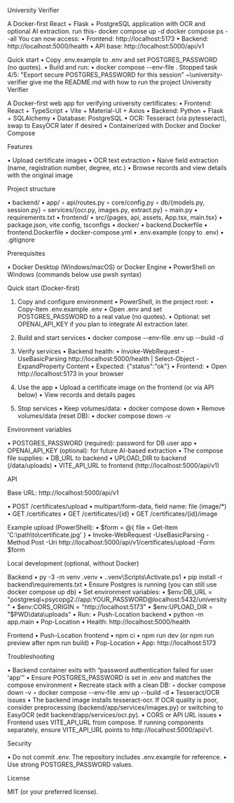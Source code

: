 University Verifier

A Docker-first React + Flask + PostgreSQL application with OCR and optional AI extraction.
run this-
docker compose up -d
docker compose ps --all
You can now access:
•  Frontend: http://localhost:5173
•  Backend: http://localhost:5000/health
•  API base: http://localhost:5000/api/v1

Quick start
•  Copy .env.example to .env and set POSTGRES_PASSWORD (no quotes).
•  Build and run:
•  docker compose --env-file .
Stopped task 4/5: "Export secure POSTGRES_PASSWORD for this session"
~\university-verifier
give me the README.md with how to run the project
University Verifier

A Docker-first web app for verifying university certificates:
•  Frontend: React + TypeScript + Vite + Material-UI + Axios
•  Backend: Python + Flask + SQLAlchemy
•  Database: PostgreSQL
•  OCR: Tesseract (via pytesseract), swap to EasyOCR later if desired
•  Containerized with Docker and Docker Compose

Features

•  Upload certificate images
•  OCR text extraction
•  Naive field extraction (name, registration number, degree, etc.)
•  Browse records and view details with the original image

Project structure

•  backend/
•  app/
◦  api/routes.py
◦  core/config.py
◦  db/{models.py, session.py}
◦  services/{ocr.py, images.py, extract.py}
◦  main.py
•  requirements.txt
•  frontend/
•  src/{pages, api, assets, App.tsx, main.tsx}
•  package.json, vite config, tsconfigs
•  docker/
•  backend.Dockerfile
•  frontend.Dockerfile
•  docker-compose.yml
•  .env.example (copy to .env)
•  .gitignore

Prerequisites

•  Docker Desktop (Windows/macOS) or Docker Engine
•  PowerShell on Windows (commands below use pwsh syntax)

Quick start (Docker-first)

1) Copy and configure environment
•  PowerShell, in the project root:
•  Copy-Item .env.example .env
•  Open .env and set POSTGRES_PASSWORD to a real value (no quotes).
•  Optional: set OPENAI_API_KEY if you plan to integrate AI extraction later.

2) Build and start services
•  docker compose --env-file .env up --build -d

3) Verify services
•  Backend health:
•  Invoke-WebRequest -UseBasicParsing http://localhost:5000/health | Select-Object -ExpandProperty Content
•  Expected: {"status":"ok"}
•  Frontend:
•  Open http://localhost:5173 in your browser

4) Use the app
•  Upload a certificate image on the frontend (or via API below)
•  View records and details pages

5) Stop services
•  Keep volumes/data:
•  docker compose down
•  Remove volumes/data (reset DB):
•  docker compose down -v

Environment variables

•  POSTGRES_PASSWORD (required): password for DB user app
•  OPENAI_API_KEY (optional): for future AI-based extraction
•  The compose file supplies:
•  DB_URL to backend
•  UPLOAD_DIR to backend (/data/uploads)
•  VITE_API_URL to frontend (http://localhost:5000/api/v1)

API

Base URL: http://localhost:5000/api/v1

•  POST /certificates/upload
•  multipart/form-data, field name: file (image/*)
•  GET /certificates
•  GET /certificates/{id}
•  GET /certificates/{id}/image

Example upload (PowerShell):
•  $form = @{ file = Get-Item 'C:\path\to\certificate.jpg' }
•  Invoke-WebRequest -UseBasicParsing -Method Post -Uri http://localhost:5000/api/v1/certificates/upload -Form $form

Local development (optional, without Docker)

Backend
•  py -3 -m venv .venv
•  ..venv\Scripts\Activate.ps1
•  pip install -r backend\requirements.txt
•  Ensure Postgres is running (you can still use docker compose up db)
•  Set environment variables:
•  $env:DB_URL = "postgresql+psycopg2://app:YOUR_PASSWORD@localhost:5432/university"
•  $env:CORS_ORIGIN = "http://localhost:5173"
•  $env:UPLOAD_DIR = "$PWD\data\uploads"
•  Run:
•  Push-Location backend
•  python -m app.main
•  Pop-Location
•  Health: http://localhost:5000/health

Frontend
•  Push-Location frontend
•  npm ci
•  npm run dev (or npm run preview after npm run build)
•  Pop-Location
•  App: http://localhost:5173

Troubleshooting

•  Backend container exits with “password authentication failed for user 'app'”
•  Ensure POSTGRES_PASSWORD is set in .env and matches the compose environment
•  Recreate stack with a clean DB:
◦  docker compose down -v
◦  docker compose --env-file .env up --build -d
•  Tesseract/OCR issues
•  The backend image installs tesseract-ocr. If OCR quality is poor, consider preprocessing (backend/app/services/images.py) or switching to EasyOCR (edit backend/app/services/ocr.py).
•  CORS or API URL issues
•  Frontend uses VITE_API_URL from compose. If running components separately, ensure VITE_API_URL points to http://localhost:5000/api/v1.

Security

•  Do not commit .env. The repository includes .env.example for reference.
•  Use strong POSTGRES_PASSWORD values.

License

MIT (or your preferred license).
